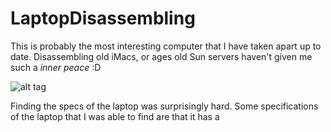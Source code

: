 # LaptopDisassembling

This is probably the most interesting computer that I have taken apart up to date. Disassembling old iMacs, or ages old Sun servers haven't given me such a *inner peace* :D

![alt tag](https://github.com/ychathun/LaptopDisassembling/blob/master/images/20151202_105441.jpg)

Finding the specs of the laptop was surprisingly hard. Some specifications of the laptop that I was able to find are that it has a 
